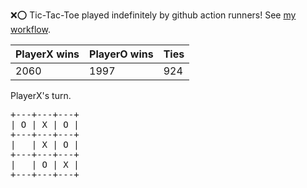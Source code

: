 :x::o: Tic-Tac-Toe played indefinitely by github action runners! See [my workflow](.github/workflows/play.yaml).

|PlayerX wins|PlayerO wins|Ties|
|-|-|-|
|2060|1997|924|

PlayerX's turn.

<pre>
+---+---+---+
| O | X | O |
+---+---+---+
|   | X | O |
+---+---+---+
|   | O | X |
+---+---+---+
</pre>